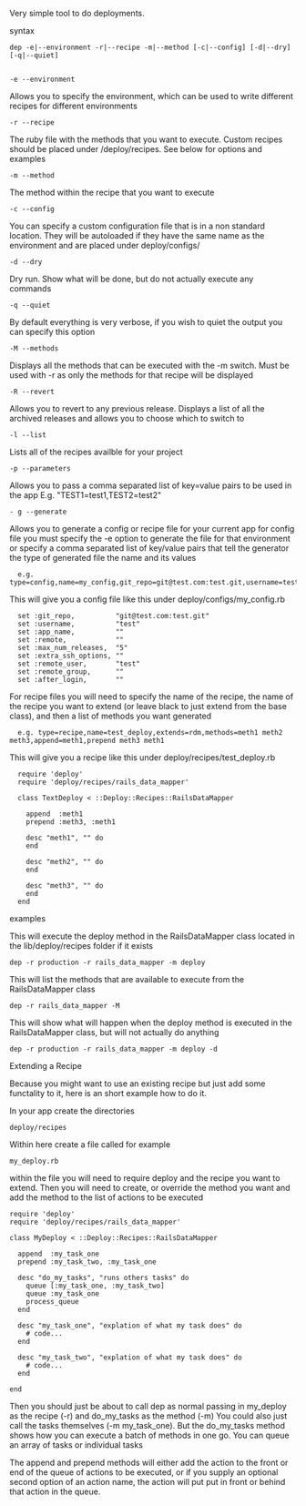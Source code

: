 Very simple tool to do deployments.

syntax

    dep -e|--environment -r|--recipe -m|--method [-c|--config] [-d|--dry] [-q|--quiet]


    -e --environment
Allows you to specify the environment, which can be used to write different recipes for different environments

    -r --recipe
The ruby file with the methods that you want to execute. Custom recipes should be placed under
/deploy/recipes. See below for options and examples

    -m --method
The method within the recipe that you want to execute

    -c --config
You can specify a custom configuration file that is in a non standard location. They will be autoloaded if they have
the same name as the environment and are placed under deploy/configs/

    -d --dry
Dry run. Show what will be done, but do not actually execute any commands

    -q --quiet
By default everything is very verbose, if you wish to quiet the output you can specify this option

    -M --methods
Displays all the methods that can be executed with the -m switch. Must be used with -r as only the methods
for that recipe will be displayed

    -R --revert
Allows you to revert to any previous release. Displays a list of all the archived releases and allows you to
choose which to switch to

    -l --list
Lists all of the recipes availble for your project

    -p --parameters
Allows you to pass a comma separated list of key=value pairs to be used in the app
E.g. "TEST1=test1,TEST2=test2"

    - g --generate
Allows you to generate a config or recipe file for your current app
for config file you must specify the -e option to generate the file for that environment or specify
a comma separated list of key/value pairs that tell the generator the type of generated file the name and its values

      e.g. type=config,name=my_config,git_repo=git@test.com:test.git,username=test...

This will give you a config file like this under deploy/configs/my_config.rb

      set :git_repo,          "git@test.com:test.git"
      set :username,          "test"
      set :app_name,          ""
      set :remote,            ""
      set :max_num_releases,  "5"
      set :extra_ssh_options, ""
      set :remote_user,       "test"
      set :remote_group,      ""
      set :after_login,       ""


For recipe files you will need to specify the name of the recipe, the name of the recipe you want to extend
(or leave black to just extend from the base class), and then a list of methods you want generated

      e.g. type=recipe,name=test_deploy,extends=rdm,methods=meth1 meth2 meth3,append=meth1,prepend meth3 meth1

This will give you a recipe like this under deploy/recipes/test_deploy.rb

      require 'deploy'
      require 'deploy/recipes/rails_data_mapper'

      class TextDeploy < ::Deploy::Recipes::RailsDataMapper

        append  :meth1
        prepend :meth3, :meth1

        desc "meth1", "" do
        end

        desc "meth2", "" do
        end

        desc "meth3", "" do
        end
      end

examples

This will execute the deploy method in the RailsDataMapper class located in the lib/deploy/recipes folder if it exists

    dep -r production -r rails_data_mapper -m deploy

This will list the methods that are available to execute from the RailsDataMapper class

    dep -r rails_data_mapper -M

This will show what will happen when the deploy method is executed in the RailsDataMapper class, but will not actually do anything

    dep -r production -r rails_data_mapper -m deploy -d

Extending a Recipe

Because you might want to use an existing recipe but just add some functality to it, here is an short example how to do it.

In your app create the directories

    deploy/recipes

Within here create a file called for example

    my_deploy.rb

within the file you will need to require deploy and the recipe you want to extend.
Then you will need to create, or override the method you want and add the method to the list of actions to be executed

    require 'deploy'
    require 'deploy/recipes/rails_data_mapper'

    class MyDeploy < ::Deploy::Recipes::RailsDataMapper

      append  :my_task_one
      prepend :my_task_two, :my_task_one

      desc "do_my_tasks", "runs others tasks" do
        queue [:my_task_one, :my_task_two]
        queue :my_task_one
        process_queue
      end

      desc "my_task_one", "explation of what my task does" do
        # code...
      end

      desc "my_task_two", "explation of what my task does" do
        # code...
      end

    end

Then you should just be about to call dep as normal passing in my_deploy as the recipe (-r) and do_my_tasks as the method (-m)
You could also just call the tasks themselves (-m my_task_one). But the do_my_tasks method shows how you can execute a batch
of methods in one go. You can queue an array of tasks or individual tasks

The append and prepend methods will either add the action to the front or end of the queue of actions to be executed,
or if you supply an optional second option of an action name, the action will put put in front or behind that action in the queue.
